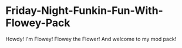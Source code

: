 # Friday-Night-Funkin-Fun-With-Flowey-Pack
Howdy! I'm Flowey! Flowey the Flower! And welcome to my mod pack!
